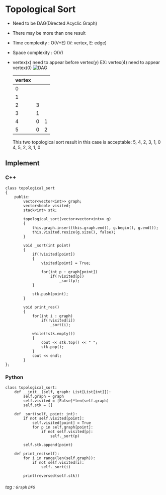 # Topological Sort
- Need to be DAG(Directed Acyclic Graph)
- There may be more than one result
- Time complexity : O(V+E) (V: vertex, E: edge)
- Space complexity : O(V)
- vertex(x) need to appear before vertex(y)
  EX: vertex(4) need to appear vertex(0)
  ![DAG](https://github.com/kow3388/DS_and_Algo/edit/main/Algo/Topological_sort/DAG.jpg)

    | vertex |   |   |
    | ------ | - | - |
    | 0      |   |   |
    | 1      |   |   |
    | 2      | 3 |   |
    | 3      | 1 |   |
    | 4      | 0 | 1 |
    | 5      | 0 | 2 |
    
    This two topological sort result in this case is acceptable:
    5, 4, 2, 3, 1, 0
    4, 5, 2, 3, 1, 0

## Implement
### C++
```cpp=
class topological_sort
{
    public:
        vector<vector<int>> graph;
        vector<bool> visited;
        stack<int> stk;
    
        topological_sort(vector<vector<int>> g)
        {
            this.graph.insert(this.graph.end(), g.begin(), g.end());
            this.visited.resize(g.size(), false);
        }
    
        void _sort(int point)
        {
            if(!visited[point])
            {
                visited[point] = True;
                
                for(int p : graph[point])
                    if(!visited[p])
                        _sort(p);
            }
            
            stk.push(point);
        }
        
        void print_res()
        {
            for(int i : graph)
                if(!visited[i])
                    _sort(i);
            
            while(!stk.empty())
            {
                cout << stk.top() << " ";
                stk.pop();
            }
            cout << endl;
        }
};
```

### Python
```python=
class topological_sort:
    def __init__(self, graph: List[List[int]]):
        self.graph = graph
        self.visited = [False]*len(self.graph)
        self.stk = []
    
    def _sort(self, point: int):
        if not self.visited[point]:
            self.visited[point] = True
            for p in self.graph[point]:
                if not self.visited[p]:
                    self._sort(p)
                    
        self.stk.append(point)
    
    def print_res(self):
        for i in range(len(self.graph)):
            if not self.visited[i]:
                self._sort(i)
        
        print(reversed(self.stk))
```

###### tag : `Graph` `DFS`
